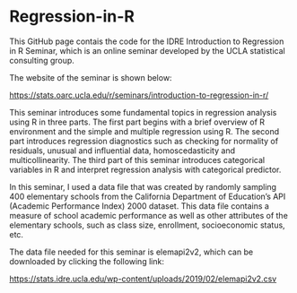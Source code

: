 # Regression-in-R
This GitHub page contais the code for the IDRE Introduction to Regression in R Seminar, which is an online seminar developed by the UCLA statistical consulting group.

The website of the seminar is shown below:

https://stats.oarc.ucla.edu/r/seminars/introduction-to-regression-in-r/

This seminar introduces some fundamental topics in regression analysis using R in three parts. The first part begins with a brief overview of R environment and the simple and multiple regression using R. The second part introduces regression diagnostics such as checking for normality of residuals, unusual and influential data, homoscedasticity and multicollinearity. The third part of this seminar introduces categorical variables in R and interpret regression analysis with categorical predictor. 

In this seminar, I used a data file that was created by randomly sampling 400 elementary schools from the California Department of Education’s API (Academic Performance Index) 2000 dataset. This data file contains a measure of school academic performance as well as other attributes of the elementary schools, such as class size, enrollment, socioeconomic status, etc.

The data file needed for this seminar is elemapi2v2, which can be downloaded by clicking the following link:

https://stats.idre.ucla.edu/wp-content/uploads/2019/02/elemapi2v2.csv
